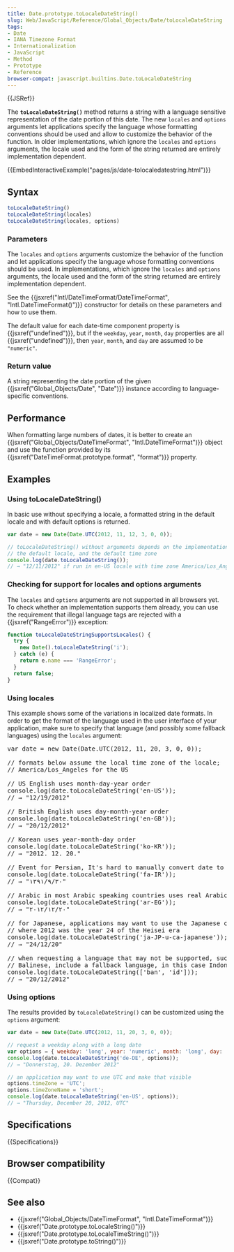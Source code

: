 ```yaml
---
title: Date.prototype.toLocaleDateString()
slug: Web/JavaScript/Reference/Global_Objects/Date/toLocaleDateString
tags:
- Date
- IANA Timezone Format
- Internationalization
- JavaScript
- Method
- Prototype
- Reference
browser-compat: javascript.builtins.Date.toLocaleDateString
---
```

{{JSRef}}

The **`toLocaleDateString()`** method returns a string with a language sensitive
representation of the date portion of this date. The new `locales` and `options`
arguments let applications specify the language whose formatting conventions
should be used and allow to customize the behavior of the function. In older
implementations, which ignore the `locales` and `options` arguments, the locale
used and the form of the string returned are entirely implementation dependent.

{{EmbedInteractiveExample("pages/js/date-tolocaledatestring.html")}}

## Syntax

```js
toLocaleDateString()
toLocaleDateString(locales)
toLocaleDateString(locales, options)
```

### Parameters

The `locales` and `options` arguments customize the behavior of the function and
let applications specify the language whose formatting conventions should be
used. In implementations, which ignore the `locales` and `options` arguments,
the locale used and the form of the string returned are entirely implementation
dependent.

See the
{{jsxref("Intl/DateTimeFormat/DateTimeFormat", "Intl.DateTimeFormat()")}}
constructor for details on these parameters and how to use them.

The default value for each date-time component property is
{{jsxref("undefined")}}, but if the `weekday`, `year`, `month`, `day`
properties are all {{jsxref("undefined")}}, then `year`, `month`, and
`day` are assumed to be `"numeric"`.

### Return value

A string representing the date portion of the given
{{jsxref("Global_Objects/Date",
  "Date")}} instance according to
language-specific conventions.

## Performance

When formatting large numbers of dates, it is better to create an
{{jsxref("Global_Objects/DateTimeFormat", "Intl.DateTimeFormat")}}
object and use the function provided by its
{{jsxref("DateTimeFormat.prototype.format", "format")}}
property.

## Examples

### Using toLocaleDateString()

In basic use without specifying a locale, a formatted string in the default
locale and with default options is returned.

```js
var date = new Date(Date.UTC(2012, 11, 12, 3, 0, 0));

// toLocaleDateString() without arguments depends on the implementation,
// the default locale, and the default time zone
console.log(date.toLocaleDateString());
// → "12/11/2012" if run in en-US locale with time zone America/Los_Angeles
```

### Checking for support for locales and options arguments

The `locales` and `options` arguments are not supported in all browsers yet. To
check whether an implementation supports them already, you can use the
requirement that illegal language tags are rejected with a
{{jsxref("RangeError")}} exception:

```js
function toLocaleDateStringSupportsLocales() {
  try {
    new Date().toLocaleDateString('i');
  } catch (e) {
    return e.name === 'RangeError';
  }
  return false;
}
```

### Using locales

This example shows some of the variations in localized date formats. In order to
get the format of the language used in the user interface of your application,
make sure to specify that language (and possibly some fallback languages) using
the `locales` argument:

<pre class="brush: js">var date = new Date(Date.UTC(2012, 11, 20, 3, 0, 0));

// formats below assume the local time zone of the locale;
// America/Los_Angeles for the US

// US English uses month-day-year order
console.log(date.toLocaleDateString('en-US'));
// → "12/19/2012"

// British English uses day-month-year order
console.log(date.toLocaleDateString('en-GB'));
// → "20/12/2012"

// Korean uses year-month-day order
console.log(date.toLocaleDateString('ko-KR'));
// → "2012. 12. 20."

// Event for Persian, It's hard to manually convert date to Solar Hijri
console.log(date.toLocaleDateString('fa-IR'));
// → "۱۳۹۱/۹/۳۰"

// Arabic in most Arabic speaking countries uses real Arabic digits
console.log(date.toLocaleDateString('ar-EG'));
// → "<span dir="rtl">٢٠‏/١٢‏/٢٠١٢</span>"

// for Japanese, applications may want to use the Japanese calendar,
// where 2012 was the year 24 of the Heisei era
console.log(date.toLocaleDateString('ja-JP-u-ca-japanese'));
// → "24/12/20"

// when requesting a language that may not be supported, such as
// Balinese, include a fallback language, in this case Indonesian
console.log(date.toLocaleDateString(['ban', 'id']));
// → "20/12/2012"
</pre>

### Using options

The results provided by `toLocaleDateString()` can be customized using the
`options` argument:

```js
var date = new Date(Date.UTC(2012, 11, 20, 3, 0, 0));

// request a weekday along with a long date
var options = { weekday: 'long', year: 'numeric', month: 'long', day: 'numeric' };
console.log(date.toLocaleDateString('de-DE', options));
// → "Donnerstag, 20. Dezember 2012"

// an application may want to use UTC and make that visible
options.timeZone = 'UTC';
options.timeZoneName = 'short';
console.log(date.toLocaleDateString('en-US', options));
// → "Thursday, December 20, 2012, UTC"
```

## Specifications

{{Specifications}}

## Browser compatibility

{{Compat}}

## See also

- {{jsxref("Global_Objects/DateTimeFormat", "Intl.DateTimeFormat")}}
- {{jsxref("Date.prototype.toLocaleString()")}}
- {{jsxref("Date.prototype.toLocaleTimeString()")}}
- {{jsxref("Date.prototype.toString()")}}
